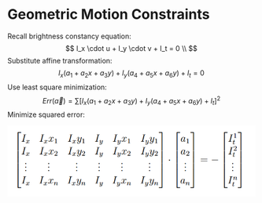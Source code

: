 # Geometric Motion Constraints

Recall brightness constancy equation:
$$
I_x \cdot u + I_y \cdot v + I_t  = 0 \\
$$
Substitute affine transformation:
$$
I_x (a_1 + a_2x +a_3y) + I_y (a_4 + a_5x +a_6y) + I_t  = 0
$$
Use least square minimization:
$$
Err(\overrightarrow a) = \sum [I_x (a_1 + a_2x +a_3y) + I_y (a_4 + a_5x +a_6y) + I_t]^2
$$
Minimize squared error:

![image-20210203203544215](assets/image-20210203203544215.png)